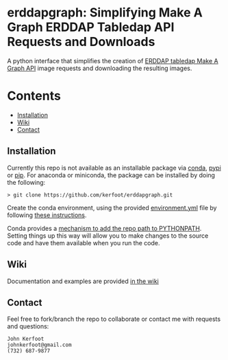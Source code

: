 # erddapgraph: Simplifying Make A Graph ERDDAP Tabledap API Requests and Downloads

A python interface that simplifies the creation of [ERDDAP tabledap Make A Graph API](https://coastwatch.pfeg.noaa.gov/erddap/tabledap/documentation.html#GraphicsCommands) image requests and downloading the resulting images.

# Contents
+ [Installation](#installation)
+ [Wiki](#wiki)
+ [Contact](#contact)

## Installation
Currently this repo is not available as an installable package via [conda](), [pypi]() or [pip]().  For anaconda or
miniconda, the package can be installed by doing the following:

    > git clone https://github.com/kerfoot/erddapgraph.git

Create the conda environment, using the provided [environment.yml](https://github.com/kerfoot/erddapgraph/blob/main/environment.yml) file by following [these instructions](https://conda.io/projects/conda/en/latest/user-guide/tasks/manage-environments.html#creating-an-environment-from-an-environment-yml-file).

Conda provides a [mechanism to add the repo path to PYTHONPATH](https://conda.io/projects/conda/en/latest/user-guide/tasks/manage-environments.html#saving-environment-variables).  Setting things up this way will allow you to make changes to the source code and have them available when you run the code.

## Wiki
Documentation and examples are provided [in the wiki](https://github.com/kerfoot/erddapgraph/wiki)

## Contact

Feel free to fork/branch the repo to collaborate or contact me with requests and questions:

    John Kerfoot
    johnkerfoot@gmail.com
    (732) 687-9877


